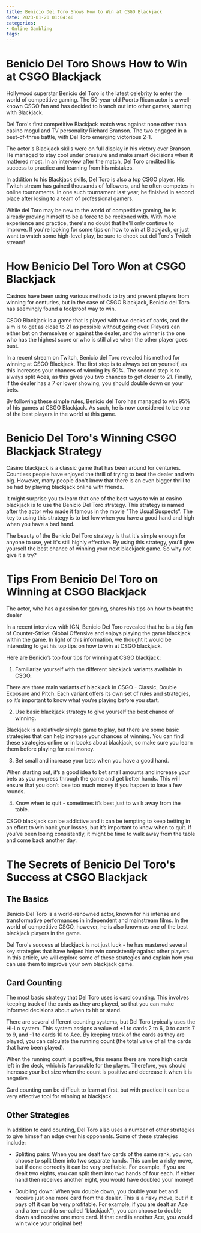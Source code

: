 ```yaml
---
title: Benicio Del Toro Shows How to Win at CSGO Blackjack 
date: 2023-01-20 01:04:40
categories:
- Online Gambling
tags:
---
```



#  Benicio Del Toro Shows How to Win at CSGO Blackjack 

Hollywood superstar Benicio del Toro is the latest celebrity to enter the world of competitive gaming. The 50-year-old Puerto Rican actor is a well-known CSGO fan and has decided to branch out into other games, starting with Blackjack.

Del Toro's first competitive Blackjack match was against none other than casino mogul and TV personality Richard Branson. The two engaged in a best-of-three battle, with Del Toro emerging victorious 2-1.

The actor's Blackjack skills were on full display in his victory over Branson. He managed to stay cool under pressure and make smart decisions when it mattered most. In an interview after the match, Del Toro credited his success to practice and learning from his mistakes.

In addition to his Blackjack skills, Del Toro is also a top CSGO player. His Twitch stream has gained thousands of followers, and he often competes in online tournaments. In one such tournament last year, he finished in second place after losing to a team of professional gamers.

While del Toro may be new to the world of competitive gaming, he is already proving himself to be a force to be reckoned with. With more experience and practice, there's no doubt that he'll only continue to improve. If you're looking for some tips on how to win at Blackjack, or just want to watch some high-level play, be sure to check out del Toro's Twitch stream!

#  How Benicio Del Toro Won at CSGO Blackjack 

Casinos have been using various methods to try and prevent players from winning for centuries, but in the case of CSGO Blackjack, Benicio del Toro has seemingly found a foolproof way to win.

CSGO Blackjack is a game that is played with two decks of cards, and the aim is to get as close to 21 as possible without going over. Players can either bet on themselves or against the dealer, and the winner is the one who has the highest score or who is still alive when the other player goes bust.

In a recent stream on Twitch, Benicio del Toro revealed his method for winning at CSGO Blackjack. The first step is to always bet on yourself, as this increases your chances of winning by 50%. The second step is to always split Aces, as this gives you two chances to get closer to 21. Finally, if the dealer has a 7 or lower showing, you should double down on your bets.

By following these simple rules, Benicio del Toro has managed to win 95% of his games at CSGO Blackjack. As such, he is now considered to be one of the best players in the world at this game.

#  Benicio Del Toro's Winning CSGO Blackjack Strategy 

Casino blackjack is a classic game that has been around for centuries. Countless people have enjoyed the thrill of trying to beat the dealer and win big. However, many people don't know that there is an even bigger thrill to be had by playing blackjack online with friends.

It might surprise you to learn that one of the best ways to win at casino blackjack is to use the Benicio Del Toro strategy. This strategy is named after the actor who made it famous in the movie "The Usual Suspects". The key to using this strategy is to bet low when you have a good hand and high when you have a bad hand.

The beauty of the Benicio Del Toro strategy is that it's simple enough for anyone to use, yet it's still highly effective. By using this strategy, you'll give yourself the best chance of winning your next blackjack game. So why not give it a try?

#  Tips From Benicio Del Toro on Winning at CSGO Blackjack 

The actor, who has a passion for gaming, shares his tips on how to beat the dealer

In a recent interview with IGN, Benicio Del Toro revealed that he is a big fan of Counter-Strike: Global Offensive and enjoys playing the game blackjack within the game. In light of this information, we thought it would be interesting to get his top tips on how to win at CSGO blackjack.

Here are Benicio’s top four tips for winning at CSGO blackjack:

1. Familiarize yourself with the different blackjack variants available in CSGO.

There are three main variants of blackjack in CSGO - Classic, Double Exposure and Pitch. Each variant offers its own set of rules and strategies, so it’s important to know what you’re playing before you start.

2. Use basic blackjack strategy to give yourself the best chance of winning.

Blackjack is a relatively simple game to play, but there are some basic strategies that can help increase your chances of winning. You can find these strategies online or in books about blackjack, so make sure you learn them before playing for real money.

3. Bet small and increase your bets when you have a good hand.

When starting out, it’s a good idea to bet small amounts and increase your bets as you progress through the game and get better hands. This will ensure that you don’t lose too much money if you happen to lose a few rounds.

4. Know when to quit - sometimes it’s best just to walk away from the table.

CSGO blackjack can be addictive and it can be tempting to keep betting in an effort to win back your losses, but it’s important to know when to quit. If you’ve been losing consistently, it might be time to walk away from the table and come back another day.

#  The Secrets of Benicio Del Toro's Success at CSGO Blackjack

## The Basics

Benicio Del Toro is a world-renowned actor, known for his intense and transformative performances in independent and mainstream films. In the world of competitive CSGO, however, he is also known as one of the best blackjack players in the game.

Del Toro's success at blackjack is not just luck - he has mastered several key strategies that have helped him win consistently against other players. In this article, we will explore some of these strategies and explain how you can use them to improve your own blackjack game.

## Card Counting

The most basic strategy that Del Toro uses is card counting. This involves keeping track of the cards as they are played, so that you can make informed decisions about when to hit or stand.

There are several different counting systems, but Del Toro typically uses the Hi-Lo system. This system assigns a value of +1 to cards 2 to 6, 0 to cards 7 to 9, and -1 to cards 10 to Ace. By keeping track of the cards as they are played, you can calculate the running count (the total value of all the cards that have been played).

When the running count is positive, this means there are more high cards left in the deck, which is favourable for the player. Therefore, you should increase your bet size when the count is positive and decrease it when it is negative.

Card counting can be difficult to learn at first, but with practice it can be a very effective tool for winning at blackjack.

## Other Strategies

In addition to card counting, Del Toro also uses a number of other strategies to give himself an edge over his opponents. Some of these strategies include:

* Splitting pairs: When you are dealt two cards of the same rank, you can choose to split them into two separate hands. This can be a risky move, but if done correctly it can be very profitable. For example, if you are dealt two eights, you can split them into two hands of four each. If either hand then receives another eight, you would have doubled your money!

* Doubling down: When you double down, you double your bet and receive just one more card from the dealer. This is a risky move, but if it pays off it can be very profitable. For example, if you are dealt an Ace and a ten-card (a so-called “blackjack”), you can choose to double down and receive one more card. If that card is another Ace, you would win twice your original bet!